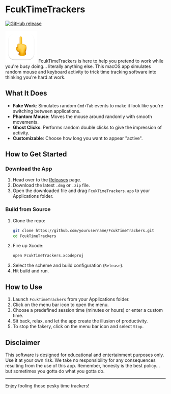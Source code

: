 # FcukTimeTrackers

[![GitHub release](https://img.shields.io/github/release/pvwlik/fcuk-timetrackers.svg)](https://github.com/pvwlik/fcuk-timetrackers/releases)

<img src="FcukTimeTrackers/Assets.xcassets/AppIcon.appiconset/1024-mac.png" alt="FcukTimeTrackers Icon" width="100" height="100"/> 
FcukTimeTrackers is here to help you pretend to work while you're busy doing... literally anything else. This macOS app simulates random mouse and keyboard activity to trick time tracking software into thinking you're hard at work.  

  
## What It Does

- **Fake Work**: Simulates random `Cmd+Tab` events to make it look like you're switching between applications.
- **Phantom Mouse**: Moves the mouse around randomly with smooth movements.
- **Ghost Clicks**: Performs random double clicks to give the impression of activity.
- **Customizable**: Choose how long you want to appear "active".

## How to Get Started

### Download the App

1. Head over to the [Releases](https://github.com/pvwlik/fcuk-timetrackers/releases) page.
2. Download the latest `.dmg` or `.zip` file.
3. Open the downloaded file and drag `FcukTimeTrackers.app` to your Applications folder.

### Build from Source

1. Clone the repo:
    ```bash
    git clone https://github.com/yourusername/FcukTimeTrackers.git
    cd FcukTimeTrackers
    ```
2. Fire up Xcode:
    ```bash
    open FcukTimeTrackers.xcodeproj
    ```
3. Select the scheme and build configuration (`Release`).
4. Hit build and run.

## How to Use

1. Launch `FcukTimeTrackers` from your Applications folder.
2. Click on the menu bar icon to open the menu.
3. Choose a predefined session time (minutes or hours) or enter a custom time.
4. Sit back, relax, and let the app create the illusion of productivity.
5. To stop the fakery, click on the menu bar icon and select `Stop`.

## Disclaimer

This software is designed for educational and entertainment purposes only. Use it at your own risk. We take no responsibility for any consequences resulting from the use of this app. Remember, honesty is the best policy... but sometimes you gotta do what you gotta do.

---

Enjoy fooling those pesky time trackers!
